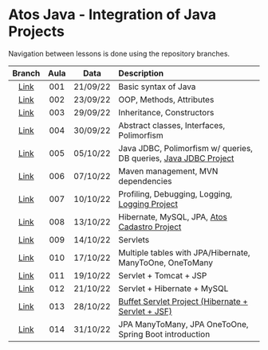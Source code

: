 # Atos Java - Integration of Java Projects

Navigation between lessons is done using the repository branches.

| Branch | Aula | Data    | Description 
|:---:|:--------:|:---------:|:-------------|
| <a href="https://github.com/gxlpes/atos-java/tree/001_aula_210922">Link</a> | 001 | 21/09/22 | Basic syntax of Java 
| <a href="https://github.com/gxlpes/atos-java/tree/002_aula_230922">Link</a> | 002 | 23/09/22 | OOP, Methods, Attributes
| <a href="https://github.com/gxlpes/atos-java/tree/003_aula_290922">Link</a>| 003 | 29/09/22 | Inheritance, Constructors 
| <a href="https://github.com/gxlpes/atos-java/tree/004_aula_300922">Link</a> | 004 | 30/09/22 | Abstract classes, Interfaces, Polimorfism 
| <a href="https://github.com/gxlpes/atos-java/tree/005_aula_051022">Link</a> | 005 | 05/10/22 | Java JDBC, Polimorfism w/ queries, DB queries, <a href="https://github.com/gxlpes/atos-java/tree/006_aula_071022/demo">Java JDBC Project</a>
| <a href="https://github.com/gxlpes/atos-java/tree/006_aula_071022">Link</a> | 006 | 07/10/22 | Maven management, MVN dependencies 
| <a href="https://github.com/gxlpes/atos-java/tree/007_aula_101022">Link</a>| 007 | 10/10/22 | Profiling, Debugging, Logging, <a href="https://github.com/gxlpes/atos-java/tree/007_aula_101022/logging3">Logging Project</a>
| <a href="https://github.com/gxlpes/atos-java/tree/008_aula_131022">Link</a>| 008 | 13/10/22 | Hibernate, MySQL, JPA, <a href="https://github.com/gxlpes/atos-java/tree/008_aula_131022/atos-cadastro">Atos Cadastro Project</a>
| <a href="https://github.com/gxlpes/atos-java/tree/009_aula_141022">Link</a>| 009 | 14/10/22 | Servlets
| <a href="https://github.com/gxlpes/atos-java/tree/010_aula_171022">Link</a>| 010 | 17/10/22 | Multiple tables with JPA/Hibernate, ManyToOne, OneToMany
| <a href="https://github.com/gxlpes/atos-java/tree/011_aula_191022">Link</a>| 011 | 19/10/22 | Servlet + Tomcat + JSP
| <a href="https://github.com/gxlpes/atos-java/tree/012_aula_211022">Link</a>| 012 | 21/10/22 | Servlet + Hibernate + MySQL
| <a href="https://github.com/gxlpes/atos-java/tree/013_aula_281022">Link</a>| 013 | 28/10/22 | <a href="https://github.com/gxlpes/atos-java/tree/013_aula_281022">Buffet Servlet Project (Hibernate + Servlet + JSF)</a>
| <a href="https://github.com/gxlpes/atos-java/tree/014_aula_311022">Link</a>| 014 | 31/10/22 | JPA ManyToMany, JPA OneToOne, Spring Boot introduction






